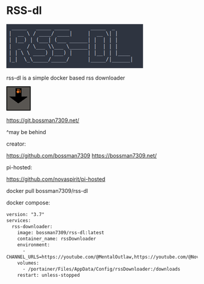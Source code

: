 # RSS-dl
![rss-dl](images/rss-dl-image.png)

rss-dl is a simple docker based rss downloader

![Logo](./images/rss-dl-logo-grey.png)

https://git.bossman7309.net/

^may be behind

creator:

https://github.com/bossman7309
https://bossman7309.net/

pi-hosted:

https://github.com/novaspirit/pi-hosted

docker pull bossman7309/rss-dl

docker compose:
```
version: "3.7"
services:
  rss-downloader:
    image: bossman7309/rss-dl:latest
    container_name: rssDownloader
    environment:
      - CHANNEL_URLS=https://youtube.com/@MentalOutlaw,https://youtube.com/@NovaspiritTech
    volumes:
      - /portainer/Files/AppData/Config/rssDownloader:/downloads
    restart: unless-stopped

```